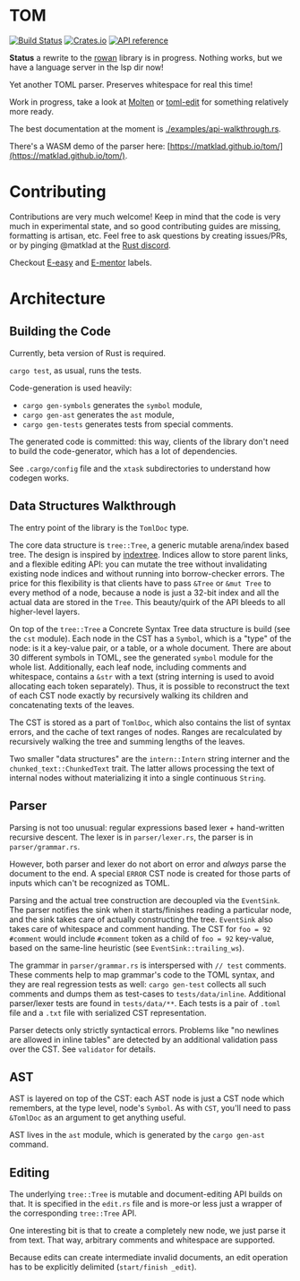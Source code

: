 # TOM

[![Build Status](https://travis-ci.org/matklad/tom.svg?branch=master)](https://travis-ci.org/matklad/tom)
[![Crates.io](https://img.shields.io/crates/v/tom.svg)](https://crates.io/crates/tom)
[![API reference](https://docs.rs/tom/badge.svg)](https://docs.rs/tom/)


**Status** a rewrite to the [rowan](https://github.com/rust-analyzer/rowan) library is in progress.
Nothing works, but we have a language server in the lsp dir now!

Yet another TOML parser. Preserves whitespace for real this time!

Work in progress, take a look at
[Molten](https://github.com/LeopoldArkham/Molten) or
[toml-edit](https://github.com/ordian/toml_edit) for something
relatively more ready.

The best documentation at the moment is
[./examples/api-walkthrough.rs](./examples/api-walkthrough.rs).

There's a WASM demo of the parser here: [https://matklad.github.io/tom/](https://matklad.github.io/tom/).


# Contributing

Contributions are very much welcome! Keep in mind that the code is
very much in experimental state, and so good contributing guides are
missing, formatting is artisan, etc.  Feel free to ask questions by
creating issues/PRs, or by pinging @matklad at the
[Rust discord](https://discordapp.com/channels/442252698964721669/).

Checkout [E-easy](https://github.com/matklad/tom/issues?q=is%3Aopen+is%3Aissue+label%3AE-easy)
and [E-mentor](https://github.com/matklad/tom/issues?q=is%3Aopen+is%3Aissue+label%3AE-mentor) labels.


# Architecture

## Building the Code

Currently, beta version of Rust is required.

`cargo test`, as usual, runs the tests.

Code-generation is used heavily:

  * `cargo gen-symbols` generates the `symbol` module,
  * `cargo gen-ast` generates the `ast` module,
  * `cargo gen-tests` generates tests from special comments.

The generated code is committed: this way, clients of the library don't
need to build the code-generator, which has a lot of dependencies.

See `.cargo/config` file and the `xtask` subdirectories to understand how
codegen works.

## Data Structures Walkthrough

The entry point of the library is the `TomlDoc` type.

The core data structure is `tree::Tree`, a generic mutable arena/index
based tree. The design is inspired by
[indextree](https://github.com/saschagrunert/indextree). Indices allow
to store parent links, and a flexible editing API: you can mutate the
tree without invalidating existing node indices and without running
into borrow-checker errors. The price for this flexibility is that
clients have to pass `&Tree` or `&mut Tree` to every method of a node,
because a node is just a 32-bit index and all the actual data are
stored in the `Tree`. This beauty/quirk of the API bleeds to all
higher-level layers.

On top of the `tree::Tree` a Concrete Syntax Tree data structure is
build (see the `cst` module). Each node in the CST has a `Symbol`,
which is a "type" of the node: is it a key-value pair, or a table, or
a whole document. There are about 30 different symbols in TOML, see
the generated `symbol` module for the whole list. Additionally, each
leaf node, including comments and whitespace, contains a `&str` with a
text (string interning is used to avoid allocating each token
separately). Thus, it is possible to reconstruct the text of each CST
node exactly by recursively walking its children and concatenating
texts of the leaves.

The CST is stored as a part of `TomlDoc`, which also contains the list
of syntax errors, and the cache of text ranges of nodes. Ranges are
recalculated by recursively walking the tree and summing lengths of
the leaves.

Two smaller "data structures" are the `intern::Intern` string interner
and the `chunked_text::ChunkedText` trait. The latter allows
processing the text of internal nodes without materializing it into a
single continuous `String`.

## Parser

Parsing is not too unusual: regular expressions based lexer +
hand-written recursive descent. The lexer is in `parser/lexer.rs`, the
parser is in `parser/grammar.rs`.

However, both parser and lexer do not abort on error and *always*
parse the document to the end. A special `ERROR` CST node is created
for those parts of inputs which can't be recognized as TOML.

Parsing and the actual tree construction are decoupled via the
`EventSink`. The parser notifies the sink when it starts/finishes
reading a particular node, and the sink takes care of actually
constructing the tree. `EventSink` also takes care of whitespace and
comment handing. The CST for `foo = 92 #comment` would include
`#comment` token as a child of `foo = 92` key-value, based on the
same-line heuristic (see `EventSink::trailing_ws`).

The grammar in `parser/grammar.rs` is interspersed with `// test`
comments. These comments help to map grammar's code to the TOML
syntax, and they are real regression tests as well: `cargo gen-test`
collects all such comments and dumps them as test-cases to
`tests/data/inline`. Additional parser/lexer tests are found in
`tests/data/**`. Each tests is a pair of `.toml` file and a `.txt`
file with serialized CST representation.

Parser detects only strictly syntactical errors. Problems like "no
newlines are allowed in inline tables" are detected by an additional
validation pass over the CST. See `validator` for details.

## AST

AST is layered on top of the CST: each AST node is just a CST node
which remembers, at the type level, node's `Symbol`. As with `CST`,
you'll need to pass `&TomlDoc` as an argument to get anything useful.

AST lives in the `ast` module, which is generated by the `cargo
gen-ast` command.

## Editing

The underlying `tree::Tree` is mutable and document-editing API builds
on that. It is specified in the `edit.rs` file and is more-or less
just a wrapper of the corresponding `tree::Tree` API.

One interesting bit is that to create a completely new node, we just
parse it from text. That way, arbitrary comments and whitespace are
supported.

Because edits can create intermediate invalid documents, an edit
operation has to be explicitly delimited (`start/finish _edit`).
